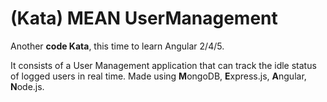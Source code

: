 # (Kata) MEAN UserManagement
Another **code Kata**, this time to learn Angular 2/4/5. 

It consists of a User Management application that can track the idle status of logged users in real time. 
Made using **M**ongoDB, **E**xpress.js, **A**ngular, **N**ode.js.

